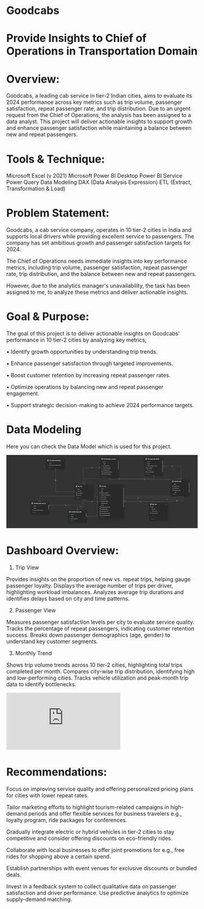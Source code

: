 #  Goodcabs
#  Provide Insights to Chief of Operations in Transportation Domain
#  Overview:
Goodcabs, a leading cab service in tier-2 Indian cities, aims to evaluate its 2024 performance across key metrics such as trip volume, passenger satisfaction, repeat passenger rate, and trip distribution. Due to an urgent request from the Chief of Operations, the analysis has been assigned to a data analyst. This project will deliver actionable insights to support growth and enhance passenger satisfaction while maintaining a balance between new and repeat passengers.

#  Tools & Technique:

Microsoft Excel (v 2021)
Microsoft Power BI Desktop
Power BI Service
Power Query
Data Modeling
DAX (Data Analysis Expression)
ETL (Extract, Transformation & Load)

#  Problem Statement:
Goodcabs, a cab service company, operates in 10 tier-2 cities in India and supports local drivers while providing excellent service to passengers. The company has set ambitious growth and passenger satisfaction targets for 2024.

The Chief of Operations needs immediate insights into key performance metrics, including trip volume, passenger satisfaction, repeat passenger rate, trip distribution, and the balance between new and repeat passengers.

However, due to the analytics manager's unavailability, the task has been assigned to me, to analyze these metrics and deliver actionable insights.

#  Goal & Purpose:
The goal of this project is to deliver actionable insights on Goodcabs' performance in 10 tier-2 cities by analyzing key metrics,

• Identify growth opportunities by understanding trip trends.

• Enhance passenger satisfaction through targeted improvements.

• Boost customer retention by increasing repeat passenger rates.

• Optimize operations by balancing new and repeat passenger engagement.

• Support strategic decision-making to achieve 2024 performance targets.

#  Data Modeling
Here you can check the Data Model which is used for this project.

![data_model](https://github.com/Shumaila-Hasan/Goodcabs/blob/main/goodcabs_data_Model.png)

#  Dashboard Overview:

1.  Trip View

Provides insights on the proportion of new vs. repeat trips, helping gauge passenger loyalty. Displays the average number of trips per driver, highlighting workload imbalances. Analyzes average trip durations and identifies delays based on city and time patterns.


2.   Passenger View

Measures passenger satisfaction levels per city to evaluate service quality. Tracks the percentage of repeat passengers, indicating customer retention success. Breaks down passenger demographics (age, gender) to understand key customer segments.


3.   Monthly Trend

Shows trip volume trends across 10 tier-2 cities, highlighting total trips completed per month. Compares city-wise trip distribution, identifying high and low-performing cities. Tracks vehicle utilization and peak-month trip data to identify bottlenecks.


![GOODCAB](https://github.com/Shumaila-Hasan/Goodcabs/blob/main/Goodcabs.pdf)


#  Recommendations:

Focus on improving service quality and offering personalized pricing plans for cities with lower repeat rates.

Tailor marketing efforts to highlight tourism-related campaigns in high-demand periods and offer flexible services for business travelers e.g., loyalty program, ride packages for conferences.

Gradually integrate electric or hybrid vehicles in tier-2 cities to stay competitive and consider offering discounts on eco-friendly rides.

Collaborate with local businesses to offer joint promotions for e.g., free rides for shopping above a certain spend.

Establish partnerships with event venues for exclusive discounts or bundled deals.

Invest in a feedback system to collect qualitative data on passenger satisfaction and driver performance. Use predictive analytics to optimize supply-demand matching.


